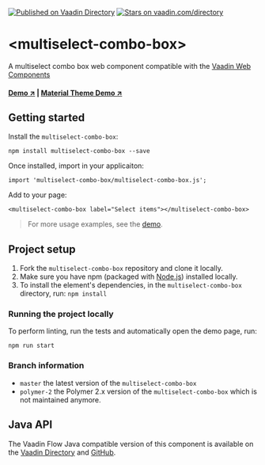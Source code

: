 [![Published on Vaadin  Directory](https://img.shields.io/badge/Vaadin%20Directory-published-00b4f0.svg)](https://vaadin.com/directory/component/gatanasomultiselect-combo-box)
[![Stars on vaadin.com/directory](https://img.shields.io/vaadin-directory/star/gatanasomultiselect-combo-box.svg)](https://vaadin.com/directory/component/gatanasomultiselect-combo-box)

# \<multiselect-combo-box\>

A multiselect combo box web component compatible with the [Vaadin Web Components](https://github.com/vaadin/web-components)

#### [Demo ↗](https://multiselect-combo-box.web.app/demo/) | [Material Theme Demo ↗](https://multiselect-combo-box-material.web.app/demo/material)

## Getting started

Install the `multiselect-combo-box`:

```
npm install multiselect-combo-box --save
```

Once installed, import in your applicaiton:

```
import 'multiselect-combo-box/multiselect-combo-box.js';
```

Add to your page:

```
<multiselect-combo-box label="Select items"></multiselect-combo-box>
```

> For more usage examples, see the [demo](https://multiselect-combo-box.firebaseapp.com/demo/).

## Project setup

1. Fork the `multiselect-combo-box` repository and clone it locally.
1. Make sure you have npm (packaged with [Node.js](https://nodejs.org)) installed locally.
1. To install the element's dependencies, in the `multiselect-combo-box` directory, run: `npm install`

### Running the project locally

To perform linting, run the tests and automatically open the demo page, run:

```
npm run start
```

### Branch information

- `master` the latest version of the `multiselect-combo-box`
- `polymer-2` the Polymer 2.x version of the `multiselect-combo-box` which is not maintained anymore.

## Java API

The Vaadin Flow Java compatible version of this component is available on the [Vaadin Directory](https://vaadin.com/directory/component/multiselect-combo-box) and [GitHub](https://github.com/gatanaso/multiselect-combo-box-flow).
